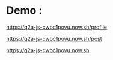 # Demo : 


https://q2a-js-cwbc1povu.now.sh/profile  


https://q2a-js-cwbc1povu.now.sh/post  


https://q2a-js-cwbc1povu.now.sh

